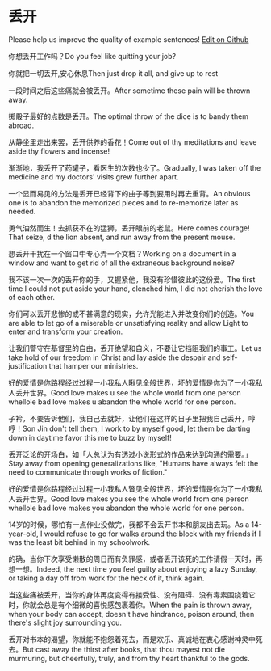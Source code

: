 # 丢开

Please help us improve the quality of example sentences! [Edit on Github](https://github.com/jiyushe/jiyu-example-sentence-source/blob/main/chinese/diukai.md)

<p><span class="chinese">你想丢开工作吗？</span><span class="english">Do you feel like quitting your job?</span></p>

<p><span class="chinese">你就把一切丢开,安心休息</span><span class="english">Then just drop it all, and give up to rest</span></p>

<p><span class="chinese">一段时间之后这些痛就会被丢开。</span><span class="english">After sometime these pain will be thrown away.</span></p>

<p><span class="chinese">掷骰子最好的点数是丢开。</span><span class="english">The optimal throw of the dice is to bandy them abroad.</span></p>

<p><span class="chinese">从静坐里走出来罢，丢开供养的香花！</span><span class="english">Come out of thy meditations and leave aside thy flowers and incense!</span></p>

<p><span class="chinese">渐渐地，我丢开了药罐子，看医生的次数也少了。</span><span class="english">Gradually, I was taken off the medicine and my doctors' visits grew further apart.</span></p>

<p><span class="chinese">一个显而易见的方法是丢开已经背下的曲子等到要用时再去重背。</span><span class="english">An obvious one is to abandon the memorized pieces and to re-memorize later as needed.</span></p>

<p><span class="chinese">勇气油然而生！去抓获不在的猛狮，丢开眼前的老鼠。</span><span class="english">Here comes courage! That seize, d the lion absent, and run away from the present mouse.</span></p>

<p><span class="chinese">想丢开干扰在一个窗口中专心弄一个文档？</span><span class="english">Working on a document in a window and want to get rid of all the extraneous background noise?</span></p>

<p><span class="chinese">我不该一次一次的丢开你的手，又握紧他，我没有珍惜彼此的这份爱。</span><span class="english">The first time I could not put aside your hand, clenched him, I did not cherish the love of each other.</span></p>

<p><span class="chinese">你们可以丢开悲惨的或不甚满意的现实，允许光能进入并改变你们的创造。</span><span class="english">You are able to let go of a miserable or unsatisfying reality and allow Light to enter and transform your creation.</span></p>

<p><span class="chinese">让我们警守在基督里的自由，丢开绝望和自义，不要让它挡阻我们的事工。</span><span class="english">Let us take hold of our freedom in Christ and lay aside the despair and self-justification that hamper our ministries.</span></p>

<p><span class="chinese">好的爱情是你路程经过过程一小我私人瞅见全般世界，坏的爱情是你为了一小我私人丢开世界。</span><span class="english">Good love makes u see the whole world from one person whellole bad love makes u abandon the whole world for one person.</span></p>

<p><span class="chinese">子衿，不要告诉他们，我自己去就好，让他们在这样的日子里把我自己丢开，哼哼！</span><span class="english">Son Jin don't tell them, I work to by myself good, let them be darting down in daytime favor this me to buzz by myself!</span></p>

<p><span class="chinese">丢开泛论的开场白，如「人总认为有透过小说形式的作品来达到沟通的需要。」</span><span class="english">Stay away from opening generalizations like, "Humans have always felt the need to communicate through works of fiction."</span></p>

<p><span class="chinese">好的爱情是你路程经过过程一小我私人瞥见全般世界，坏的爱情是你为了一小我私人丢开世界。</span><span class="english">Good love makes you see the whole world from one person whellole bad love makes you abandon the whole world for one person.</span></p>

<p><span class="chinese">14岁的时候，哪怕有一点作业没做完，我都不会丢开书本和朋友出去玩。</span><span class="english">As a 14-year-old, I would refuse to go for walks around the block with my friends if I was the least bit behind in my schoolwork.</span></p>

<p><span class="chinese">的确，当你下次享受懒散的周日而有负罪感，或者丢开该死的工作请假一天时，再想一想。</span><span class="english">Indeed, the next time you feel guilty about enjoying a lazy Sunday, or taking a day off from work for the heck of it, think again.</span></p>

<p><span class="chinese">当这些痛被丢开，当你的身体再度变得有接受性、没有阻碍、没有毒素围绕着它时，你就会总是有个细微的喜悦感包裹着你。</span><span class="english">When the pain is thrown away, when your body can accept, doesn't have hindrance, poison around, then there's slight joy surrounding you.</span></p>

<p><span class="chinese">丢开对书本的渴望，你就能不抱怨着死去，而是欢乐、真诚地在衷心感谢神灵中死去。</span><span class="english">But cast away the thirst after books, that thou mayest not die murmuring, but cheerfully, truly, and from thy heart thankful to the gods.</span></p>

